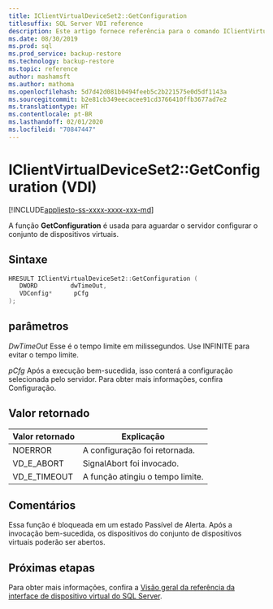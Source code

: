 ```yaml
---
title: IClientVirtualDeviceSet2::GetConfiguration
titlesuffix: SQL Server VDI reference
description: Este artigo fornece referência para o comando IClientVirtualDeviceSet2::GetConfiguration.
ms.date: 08/30/2019
ms.prod: sql
ms.prod_service: backup-restore
ms.technology: backup-restore
ms.topic: reference
author: mashamsft
ms.author: mathoma
ms.openlocfilehash: 5d7d42d081b0494feeb5c2b221575e0d5df1143a
ms.sourcegitcommit: b2e81cb349eecacee91cd3766410ffb3677ad7e2
ms.translationtype: HT
ms.contentlocale: pt-BR
ms.lasthandoff: 02/01/2020
ms.locfileid: "70847447"
---
```

# <a name="iclientvirtualdeviceset2getconfiguration-vdi"></a>IClientVirtualDeviceSet2::GetConfiguration (VDI)

[!INCLUDE[appliesto-ss-xxxx-xxxx-xxx-md](../../../includes/appliesto-ss-xxxx-xxxx-xxx-md.md)]

A função **GetConfiguration** é usada para aguardar o servidor configurar o conjunto de dispositivos virtuais.

## <a name="syntax"></a>Sintaxe

```c
HRESULT IClientVirtualDeviceSet2::GetConfiguration (
   DWORD         dwTimeOut,
   VDConfig*      pCfg
);
```

## <a name="parameters"></a>parâmetros

*DwTimeOut* Esse é o tempo limite em milissegundos. Use INFINITE para evitar o tempo limite.

*pCfg* Após a execução bem-sucedida, isso conterá a configuração selecionada pelo servidor. Para obter mais informações, confira Configuração.

## <a name="return-value"></a>Valor retornado

|Valor retornado | Explicação |
|---|---|
| NOERROR | A configuração foi retornada. |
| VD_E_ABORT | SignalAbort foi invocado. |
| VD_E_TIMEOUT | A função atingiu o tempo limite. |

## <a name="remarks"></a>Comentários

Essa função é bloqueada em um estado Passível de Alerta. Após a invocação bem-sucedida, os dispositivos do conjunto de dispositivos virtuais poderão ser abertos.

## <a name="next-steps"></a>Próximas etapas

Para obter mais informações, confira a [Visão geral da referência da interface de dispositivo virtual do SQL Server](reference-virtual-device-interface.md).